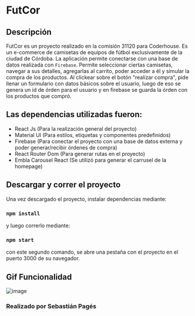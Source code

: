 # FutCor

## Descripción

FutCor es un proyecto realizado en la comisión 31120 para Coderhouse. Es un e-commerce de camisetas de equipos de fútbol exclusivamente de la ciudad de Córdoba.
La aplicación permite conectarse con una base de datos realizada con `Firebase`.
Permite seleccionar ciertas camisetas, navegar a sus detalles, agregarlas al carrito, poder acceder a él y simular la compra de los productos.
Al clickear sobre el botón "realizar compra", pide llenar un formulario con datos básicos sobre el usuario, luego de eso se genera un id de órden para el usuario y en firebase se guarda la órden con los productos que compró.

## Las dependencias utilizadas fueron:

- React Js (Para la realización general del proyecto)
- Material UI (Para estilos, etiquetas y componentes predefinidos) 
- Firebase (Para conectar el proyecto con una base de datos externa y poder generar/recibir órdenes de compra)
- React Router Dom (Para generar rutas en el proyecto)
- Embla Carousel React (Se utilizó para generar el carrusel de la homepage)

## Descargar y correr el proyecto

Una vez descargado el proyecto, instalar dependencias mediante:

### `npm install`

y luego correrlo mediante:

### `npm start`

con este segundo comando, se abre una pestaña con el proyecto en el puerto 3000 de su navegador.

## Gif Funcionalidad
![image](https://github.com/PagesSeba/Futcor-ReactJS/blob/main/public/FutCorgf.gif)

### Realizado por Sebastián Pagés